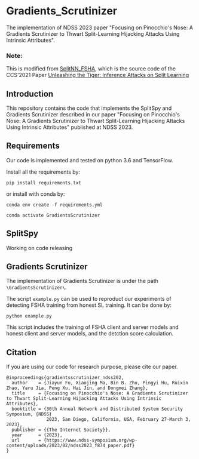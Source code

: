 # Gradients_Scrutinizer
The implementation of NDSS 2023 paper "Focusing on Pinocchio's Nose: A Gradients Scrutinizer to Thwart Split-Learning Hijacking Attacks Using Intrinsic Attributes".

### Note:
This is modified from [SplitNN_FSHA](https://github.com/pasquini-dario/SplitNN_FSHA), which is the source code of the CCS'2021 Paper [Unleashing the Tiger: Inference Attacks on Split Learning](https://arxiv.org/abs/2012.02670)

## Introduction
This repository contains the code that implements the SplitSpy and Gradients Scrutinizer described in our paper "Focusing on Pinocchio's Nose: A Gradients Scrutinizer to Thwart Split-Learning Hijacking Attacks Using Intrinsic Attributes" published at NDSS 2023. 

## Requirements
Our code is implemented and tested on python 3.6 and TensorFlow.

Install all the requirements by:

`pip install requirements.txt`

or install with conda by:

`conda env create -f requirements.yml`

`conda activate GradientsScrutinizer`

## SplitSpy
Working on code releasing

## Gradients Scrutinizer
The implementation of Gradients Scrutinizer is under the path `\GradientsScrutinizer\`.

The script `example.py` can be used to reproduct our experiments of detecting FSHA training from honest SL training. It can be done by:

`python example.py`

This script includes the training of FSHA client and server models and honest client and server models, and the detction score calculation.

## Citation

If you are using our code for research purpose, please cite our paper.

```
@inproceedings{gradientsscrutinizer_ndss202,
  author    = {Jiayun Fu, Xiaojing Ma, Bin B. Zhu, Pingyi Hu, Ruixin Zhao, Yaru Jia, Peng Xu, Hai Jin, and Dongmei Zhang},
  title     = {Focusing on Pinocchio's Nose: A Gradients Scrutinizer to Thwart Split-Learning Hijacking Attacks Using Intrinsic Attributes},
  booktitle = {30th Annual Network and Distributed System Security Symposium, {NDSS}
               2023, San Diego, California, USA, February 27-March 3, 2023},
  publisher = {{The Internet Society}},
  year      = {2023},
  url       = {https://www.ndss-symposium.org/wp-content/uploads/2023/02/ndss2023_f874_paper.pdf}
}
```

